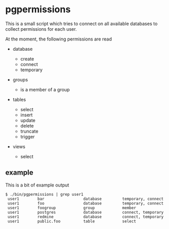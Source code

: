 pgpermissions
=============

This is a small script which tries to connect on all available databases to
collect permissions for each user.

At the moment, the following permissions are read

* database
  * create
  * connect
  * temporary

* groups
  * is a member of a group

* tables
  * select
  * insert
  * update
  * delete
  * truncate
  * trigger

* views
  * select

example
-------

This is a bit of example output

```
$ ./bin/pgpermissions | grep user1
 user1        bar                 database         temporary, connect
 user1        foo                 database         temporary, connect
 user1        foogroup            group            member
 user1        postgres            database         connect, temporary
 user1        redmine             database         connect, temporary
 user1        public.foo          table            select
```
